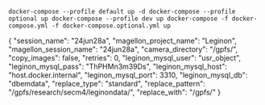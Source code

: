 


`docker-compose --profile default up -d
docker-compose --profile optional up
docker-compose --profile dev up
docker-compose -f docker-compose.yml -f docker-compose.optional.yml up`

{
"session_name": "24jun28a",
"magellon_project_name": "Leginon",
"magellon_session_name": "24jun28a",
"camera_directory": "/gpfs/",
"copy_images": false,
"retries": 0,
"leginon_mysql_user": "usr_object",
"leginon_mysql_pass": "ThPHMn3m39Ds",
"leginon_mysql_host": "host.docker.internal",
"leginon_mysql_port": 3310,
"leginon_mysql_db": "dbemdata",
"replace_type": "standard",
"replace_pattern": "/gpfs/research/secm4/leginondata/",
"replace_with": "/gpfs/"
}



